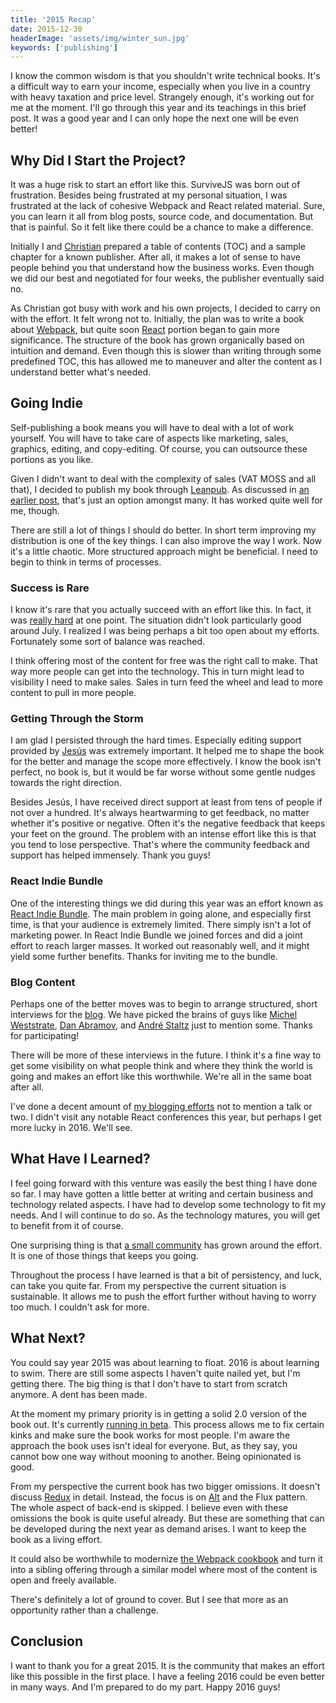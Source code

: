 ```yaml
---
title: '2015 Recap'
date: 2015-12-30
headerImage: 'assets/img/winter_sun.jpg'
keywords: ['publishing']
---
```


I know the common wisdom is that you shouldn't write technical books. It's a difficult way to earn your income, especially when you live in a country with heavy taxation and price level. Strangely enough, it's working out for me at the moment. I'll go through this year and its teachings in this brief post. It was a good year and I can only hope the next one will be even better!

## Why Did I Start the Project?

It was a huge risk to start an effort like this. SurviveJS was born out of frustration. Besides being frustrated at my personal situation, I was frustrated at the lack of cohesive Webpack and React related material. Sure, you can learn it all from blog posts, source code, and documentation. But that is painful. So it felt like there could be a chance to make a difference.

Initially I and [Christian](http://www.christianalfoni.com/) prepared a table of contents (TOC) and a sample chapter for a known publisher. After all, it makes a lot of sense to have people behind you that understand how the business works. Even though we did our best and negotiated for four weeks, the publisher eventually said no.

As Christian got busy with work and his own projects, I decided to carry on with the effort. It felt wrong not to. Initially, the plan was to write a book about [Webpack](https://webpack.github.io/), but quite soon [React](https://facebook.github.io/react/) portion began to gain more significance. The structure of the book has grown organically based on intuition and demand. Even though this is slower than writing through some predefined TOC, this has allowed me to maneuver and alter the content as I understand better what's needed.

## Going Indie

Self-publishing a book means you will have to deal with a lot of work yourself. You will have to take care of aspects like marketing, sales, graphics, editing, and copy-editing. Of course, you can outsource these portions as you like.

Given I didn't want to deal with the complexity of sales (VAT MOSS and all that), I decided to publish my book through [Leanpub](https://leanpub.com/). As discussed in [an earlier post](./succeed-at-technical-books), that's just an option amongst many. It has worked quite well for me, though.

There are still a lot of things I should do better. In short term improving my distribution is one of the key things. I can also improve the way I work. Now it's a little chaotic. More structured approach might be beneficial. I need to begin to think in terms of processes.

### Success is Rare

I know it's rare that you actually succeed with an effort like this. In fact, it was [really hard](./balance) at one point. The situation didn't look particularly good around July. I realized I was being perhaps a bit too open about my efforts. Fortunately some sort of balance was reached.

I think offering most of the content for free was the right call to make. That way more people can get into the technology. This in turn might lead to visibility I need to make sales. Sales in turn feed the wheel and lead to more content to pull in more people.

### Getting Through the Storm

I am glad I persisted through the hard times. Especially editing support provided by [Jesús](http://angular-tips.com/) was extremely important. It helped me to shape the book for the better and manage the scope more effectively. I know the book isn't perfect, no book is, but it would be far worse without some gentle nudges towards the right direction.

Besides Jesús, I have received direct support at least from tens of people if not over a hundred. It's always heartwarming to get feedback, no matter whether it's positive or negative. Often it's the negative feedback that keeps your feet on the ground. The problem with an intense effort like this is that you tend to lose perspective. That's where the community feedback and support has helped immensely. Thank you guys!

### React Indie Bundle

One of the interesting things we did during this year was an effort known as [React Indie Bundle](./react-indie-bundle). The main problem in going alone, and especially first time, is that your audience is extremely limited. There simply isn't a lot of marketing power. In React Indie Bundle we joined forces and did a joint effort to reach larger masses. It worked out reasonably well, and it might yield some further benefits. Thanks for inviting me to the bundle.

### Blog Content

Perhaps one of the better moves was to begin to arrange structured, short interviews for the [blog](.). We have picked the brains of guys like [Michel Weststrate](./mobx-interview), [Dan Abramov](./redux-interview), and [André Staltz](./cycle-interview) just to mention some. Thanks for participating!

There will be more of these interviews in the future. I think it's a fine way to get some visibility on what people think and where they think the world is going and makes an effort like this worthwhile. We're all in the same boat after all.

I've done a decent amount of [my blogging efforts](./react-indie-bundle) not to mention a talk or two. I didn't visit any notable React conferences this year, but perhaps I get more lucky in 2016. We'll see.

## What Have I Learned?

I feel going forward with this venture was easily the best thing I have done so far. I may have gotten a little better at writing and certain business and technology related aspects. I have had to develop some technology to fit my needs. And I will continue to do so. As the technology matures, you will get to benefit from it of course.

One surprising thing is that [a small community](https://gitter.im/survivejs/webpack_react) has grown around the effort. It is one of those things that keeps you going.

Throughout the process I have learned is that a bit of persistency, and luck, can take you quite far. From my perspective the current situation is sustainable. It allows me to push the effort further without having to worry too much. I couldn't ask for more.

## What Next?

You could say year 2015 was about learning to float. 2016 is about learning to swim. There are still some aspects I haven't quite nailed yet, but I'm getting there. The big thing is that I don't have to start from scratch anymore. A dent has been made.

At the moment my primary priority is in getting a solid 2.0 version of the book out. It's currently [running in beta](./survivejs200-beta2). This process allows me to fix certain kinks and make sure the book works for most people. I'm aware the approach the book uses isn't ideal for everyone. But, as they say, you cannot bow one way without mooning to another. Being opinionated is good.

From my perspective the current book has two bigger omissions. It doesn't discuss [Redux](http://redux.js.org/) in detail. Instead, the focus is on [Alt](http://alt.js.org/) and the Flux pattern. The whole aspect of back-end is skipped. I believe even with these omissions the book is quite useful already. But these are something that can be developed during the next year as demand arises. I want to keep the book as a living effort.

It could also be worthwhile to modernize [the Webpack cookbook](https://christianalfoni.github.io/react-webpack-cookbook/) and turn it into a sibling offering through a similar model where most of the content is open and freely available.

There's definitely a lot of ground to cover. But I see that more as an opportunity rather than a challenge.

## Conclusion

I want to thank you for a great 2015. It is the community that makes an effort like this possible in the first place. I have a feeling 2016 could be even better in many ways. And I'm prepared to do my part. Happy 2016 guys!
